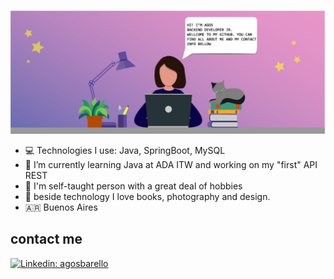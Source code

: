 
<!-- ![alt text](https://github.com/AgosBC/agosbc/blob/main/gitimg.png?raw=true) -->

<p align="center">
  <img src="banner.png" width="1120" title="hover text">
  
</p>




- :computer: Technologies I use: Java, SpringBoot, MySQL
- 🌱 I’m currently learning Java at ADA ITW and working on my "first" API REST
- :book: I'm self-taught person with a great deal of hobbies
- :sparkling_heart: beside technology I love books, photography and design.
- :argentina: Buenos Aires
## contact me

 [![Linkedin: agosbarello](https://img.shields.io/badge/-AgosBarello-blue?style=flat-square&logo=Linkedin&logoColor=white&link=https://www.linkedin.com/in/agostina-barello-5b9059177/)](https://www.linkedin.com/in/agostina-barello-5b9059177/)
 





<!--
<br />

## Languages and Tools:

<img align="left" alt="Java" src="https://github.com/yurijserrano/Github-Profile-Readme-Logos/blob/master/programming%20languages/java.svg" height="64"/>

<img align="left" alt="Springboot" src="https://github.com/yurijserrano/Github-Profile-Readme-Logos/blob/master/frameworks/spring.svg" height="48"/>

<img align="left" alt="mysql" src="https://github.com/yurijserrano/Github-Profile-Readme-Logos/blob/master/databases/mysql.svg" height="48"/>

<img align="left" alt="vscode" src="https://github.com/yurijserrano/Github-Profile-Readme-Logos/blob/master/text%20editors/vscode.svg" height="48"/>






<img src="https://raw.githubusercontent.com/AgosBC/agosbc/main/gitimgr.jpg?raw=true" />>



<br />

-->


